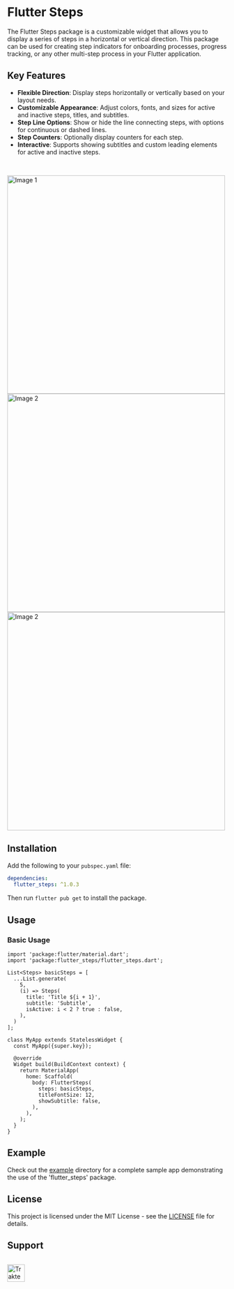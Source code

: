 # Flutter Steps

The Flutter Steps package is a customizable widget that allows you to display a series of steps in a horizontal or vertical direction. This package can be used for creating step indicators for onboarding processes, progress tracking, or any other multi-step process in your Flutter application.

## Key Features

- **Flexible Direction**: Display steps horizontally or vertically based on your layout needs.
- **Customizable Appearance**: Adjust colors, fonts, and sizes for active and inactive steps, titles, and subtitles.
- **Step Line Options**: Show or hide the line connecting steps, with options for continuous or dashed lines.
- **Step Counters**: Optionally display counters for each step.
- **Interactive**: Supports showing subtitles and custom leading elements for active and inactive steps.

<br/>
<p align="left">
  <img src="https://github.com/elrizwiraswara/flutter_steps/raw/main/1.png" alt="Image 1" height="500" style="margin-right: 10px;">
  <img src="https://github.com/elrizwiraswara/flutter_steps/raw/main/2.png" alt="Image 2" height="500" style="margin-right: 10px;">
  <img src="https://github.com/elrizwiraswara/flutter_steps/raw/main/3.png" alt="Image 2" height="500" style="margin-right: 10px;">
</p>

## Installation

Add the following to your `pubspec.yaml` file:

```yaml
dependencies:
  flutter_steps: ^1.0.3
```

Then run `flutter pub get` to install the package.

## Usage
### Basic Usage

```
import 'package:flutter/material.dart';
import 'package:flutter_steps/flutter_steps.dart';

List<Steps> basicSteps = [
  ...List.generate(
    5,
    (i) => Steps(
      title: 'Title ${i + 1}',
      subtitle: 'Subtitle',
      isActive: i < 2 ? true : false,
    ),
  )
];

class MyApp extends StatelessWidget {
  const MyApp({super.key});

  @override
  Widget build(BuildContext context) {
    return MaterialApp(
      home: Scaffold(
        body: FlutterSteps(
          steps: basicSteps,
          titleFontSize: 12,
          showSubtitle: false,
        ),
      ),
    );
  }
}
```

## Example
Check out the [example](example) directory for a complete sample app demonstrating the use of the 'flutter_steps' package.

## License
This project is licensed under the MIT License - see the [LICENSE](LICENSE) file for details.

## Support

<a href="https://trakteer.id/elrizwiraswara/tip" target="_blank"><img id="wse-buttons-preview" src="https://cdn.trakteer.id/images/embed/trbtn-red-6.png?date=18-11-2023" height="40" style="border:0px;height:40px;margin-top:14px" alt="Trakteer Saya"></a>

